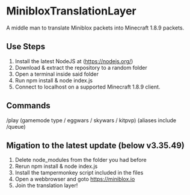 # MinibloxTranslationLayer
A middle man to translate Miniblox packets into Minecraft 1.8.9 packets.

## Use Steps
1. Install the latest NodeJS at (https://nodejs.org/)
2. Download & extract the repository to a random folder
3. Open a terminal inside said folder
4. Run npm install & node index.js
5. Connect to localhost on a supported Minecraft 1.8.9 client.

## Commands
/play (gamemode type / eggwars / skywars / kitpvp) (aliases include /queue)

## Migation to the latest update (below v3.35.49)
1. Delete node_modules from the folder you had before
2. Rerun npm install & node index.js
3. Install the tampermonkey script included in the files
4. Open a webbrowser and goto https://miniblox.io
5. Join the translation layer!